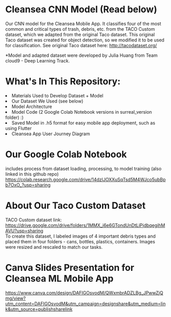 # Cleansea CNN Model (Read below)

Our CNN model for the Cleansea Mobile App. It classifies four of the most common and critical types of trash, debris, etc. from the TACO Custom dataset, which we adapted from the original Taco dataset. This original Taco dataset was created for object detection, so we modified it to be used for classification. See original Taco dataset here: http://tacodataset.org/ <br>

*Model and adapted dataset were developed by Julia Huang from Team cloud9 - Deep Learning Track.

# What's In This Repository:
<li> Materials Used to Develop Dataset + Model </li>
<li> Our Dataset We Used (see below) </li>
<li> Model Architecture </li>
<li> Model Code (2 Google Colab Notebook versions in surreal_version folder) :)</li>
<li> Saved Model in .h5 format for easy mobile app deployment, such as using Flutter </li>
<li> Cleansea App User Journey Diagram  </li>

# Our Google Colab Notebook
includes process from dataset loading, processing, to model training (also linked in this github repo)
https://colab.research.google.com/drive/14dzlJOXXuSqTsd5M4WJco5ubBpb7OxO_?usp=sharing

# About Our Taco Custom Dataset
TACO Custom dataset link: https://drive.google.com/drive/folders/1MMX_i6e6GTondUnDtLiPjdbqegihMAVU?usp=sharing <br>
To create this dataset, I labeled images of 4 important debris types and placed them in four folders - cans, bottles, plastics, containers. Images were resized and rescaled to match our tasks.

# Canva Slides Presentation for Cleansea ML Mobile App
https://www.canva.com/design/DAFIGOsvodM/QWxmbrADZLBg_JPwwZjQmg/view?utm_content=DAFIGOsvodM&utm_campaign=designshare&utm_medium=link&utm_source=publishsharelink
